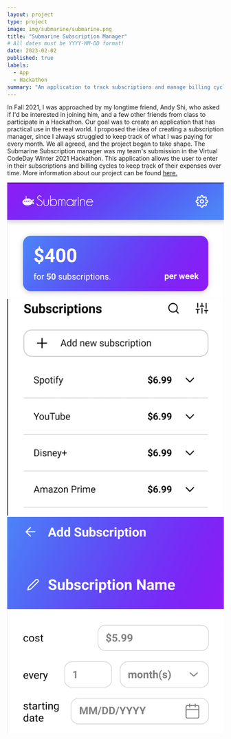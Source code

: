```yaml
---
layout: project
type: project
image: img/submarine/submarine.png
title: "Submarine Subscription Manager"
# All dates must be YYYY-MM-DD format!
date: 2023-02-02
published: true
labels:
  - App
  - Hackathon
summary: "An application to track subscriptions and manage billing cycles."
---
```

In Fall 2021, I was approached by my longtime friend, Andy Shi, who asked if I'd be interested in joining him, and a few other friends from class to participate in a Hackathon. Our goal was to create an application that has practical use in the real world. I proposed the idea of creating a subscription manager, since I always struggled to keep track of what I was paying for every month. We all agreed, and the project began to take shape. The Submarine Subscription manager was my team's submission in the Virtual CodeDay Winter 2021 Hackathon. This application allows the user to enter in their subscriptions and billing cycles to keep track of their expenses over time. More information about our project can be found [here.](https://showcase.codeday.org/project/cklohluef13895811qffuyjne2t)

<div class="text-center p-4">
  <img width="620px" 
       src="../img/submarine/sub1.png"
       class="img-thumbnail" >
</div>

<div class="text-center p-4">
  <img width="620px" 
       src="../img/submarine/sub2.png"
       class="img-thumbnail" >
</div>

<div class="text-center p-4">
  <img width="620px" 
       src="../img/submarine/sub3.png"
       class="img-thumbnail" >
</div>